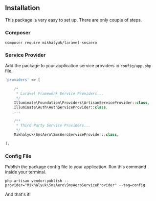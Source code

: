## Installation

This package is very easy to set up. There are only couple of steps.

### Composer

```
composer require mikhalyuk/laravel-smsaero
```

### Service Provider

Add the package to your application service providers in `config/app.php` file.

```php
'providers' => [
    
    /*
     * Laravel Framework Service Providers...
     */
    Illuminate\Foundation\Providers\ArtisanServiceProvider::class,
    Illuminate\Auth\AuthServiceProvider::class,
    ...
    
    /**
     * Third Party Service Providers...
     */
    Mikhalyuk\SmsAero\SmsAeroServiceProvider::class,

],
```

### Config File

Publish the package config file to your application. Run this command inside your terminal.

    php artisan vendor:publish --provider="Mikhalyuk\SmsAero\SmsAeroServiceProvider" --tag=config

And that's it!